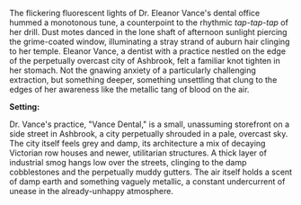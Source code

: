 The flickering fluorescent lights of Dr. Eleanor Vance's dental office hummed a monotonous tune, a counterpoint to the rhythmic *tap-tap-tap* of her drill.  Dust motes danced in the lone shaft of afternoon sunlight piercing the grime-coated window, illuminating a stray strand of auburn hair clinging to her temple.  Eleanor Vance, a dentist with a practice nestled on the edge of the perpetually overcast city of Ashbrook,  felt a familiar knot tighten in her stomach.  Not the gnawing anxiety of a particularly challenging extraction, but something deeper, something unsettling that clung to the edges of her awareness like the metallic tang of blood on the air.

**Setting:**

Dr. Vance's practice, "Vance Dental," is a small, unassuming storefront on a side street in Ashbrook, a city perpetually shrouded in a pale, overcast sky.  The city itself feels grey and damp, its architecture a mix of decaying Victorian row houses and newer, utilitarian structures.  A thick layer of industrial smog hangs low over the streets, clinging to the damp cobblestones and the perpetually muddy gutters. The air itself holds a scent of damp earth and something vaguely metallic, a constant undercurrent of unease in the already-unhappy atmosphere.
